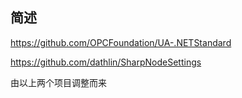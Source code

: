 
## 简述

https://github.com/OPCFoundation/UA-.NETStandard

https://github.com/dathlin/SharpNodeSettings

由以上两个项目调整而来
   
